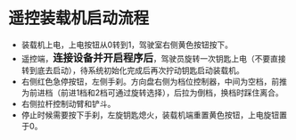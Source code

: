 # 遥控装载机启动流程
- 装载机上电，上电按钮从0转到1，驾驶室右侧黄色按钮按下。
- 遥控端，**<font size=4>连接设备并开启程序后**</font>，驾驶员旋转一次钥匙上电（不要直接转到底去启动），待系统初始化完成后再次拧动钥匙启动装载机。
- 右侧红色急停按钮，左侧手刹。方向盘右侧为档位控制器，中间为空档，前推为前进档（前进1档和2档可通过旋转选择），后拉为倒档，换档时踩住离合。
- 右侧拉杆控制动臂和铲斗。
- 停止时候需要按下手刹，左旋钥匙熄火，装载机端重置黄色按钮，上电旋钮置于0。
